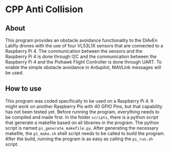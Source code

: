 # CPP Anti Collision

## About
This program provides an obstacle avoidance functionality to the DiAvEn Labfly drones with the use of four VL53L1X sensors that are connected to a Raspberry Pi 4.
The communication between the sensors and the Raspberry Pi 4 is done through I2C and the communication between the Raspberry Pi 4 and the Pixhawk Flight Controller is done through UART. To enable the simple obstacle avoidance in Ardupilot, MAVLink messages will be used.

## How to use
This program was coded specifically to be used on a Raspberry Pi 4. It might work on another Raspberry Pis with 40 GPIO Pins, but that capability has not been tested yet.
Before running the program, everything needs to be compiled and made first. In the folder `scripts`, there is a python script that generate a makefile based on all libraries in the program. The python script is named `pi_generate_makefile.py`. After generating the necessary makefile, the `pi_make.sh` shell script needs to be called to build the program. After the build, running the program is as easy as calling the `pi_run.sh` script.